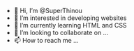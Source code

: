 - 👋 Hi, I’m @SuperThinou
- 👀 I’m interested in developing websites
- 🌱 I’m currently learning HTML and CSS
- 💞️ I’m looking to collaborate on ...
- 📫 How to reach me ...

<!---
SuperThinou/SuperThinou is a ✨ special ✨ repository because its `README.md` (this file) appears on your GitHub profile.
You can click the Preview link to take a look at your changes.
--->
